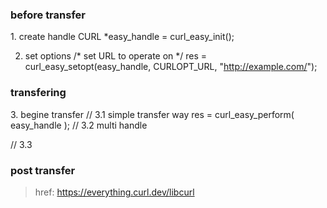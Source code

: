 
<h3>before transfer</h3>
1. create handle
CURL *easy_handle = curl_easy_init();

2. set options
/* set URL to operate on */
res = curl_easy_setopt(easy_handle, CURLOPT_URL, "http://example.com/");

<h3>transfering</h3>
3. begine transfer
// 3.1 simple transfer way
res = curl_easy_perform( easy_handle );
// 3.2 multi handle

// 3.3

<h3>post transfer</h3>


> href: https://everything.curl.dev/libcurl
